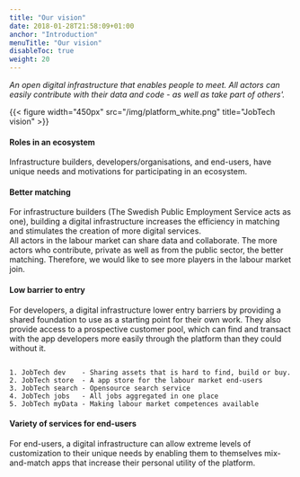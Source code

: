 ```yaml
---
title: "Our vision"
date: 2018-01-28T21:58:09+01:00
anchor: "Introduction"
menuTitle: "Our vision"
disableToc: true
weight: 20
---
```


*An open digital infrastructure that enables people to meet. All actors can easily contribute with their data and code - as well as take part of others'.*

{{< figure width="450px" src="/img/platform_white.png" title="JobTech vision" >}}

#### Roles in an ecosystem
Infrastructure builders, developers/organisations, and end-users, have unique needs and motivations for participating in an ecosystem.

#### Better matching

For infrastructure builders (The Swedish Public Employment Service acts as one), building a digital infrastructure increases the efficiency in matching and stimulates the creation of more digital services.  
All actors in the labour market can share data and collaborate. The more actors who contribute, private as well as from the public sector, the better matching. Therefore, we would like to see more players in the labour market join.

#### Low barrier to entry

For developers, a digital infrastructure lower entry barriers by providing a shared foundation to use as a starting point for their own work. They also provide access to a prospective customer pool, which can find and transact with the app developers more easily through the platform than they could without it.

```Components:

1. JobTech dev    - Sharing assets that is hard to find, build or buy.
2. JobTech store  - A app store for the labour market end-users
3. JobTech search - Opensource search service
4. JobTech jobs   - All jobs aggregated in one place
5. JobTech myData - Making labour market competences available
```


#### Variety of services for end-users

For end-users, a digital infrastructure can allow extreme levels of customization to their unique needs by enabling them to themselves mix-and-match apps that increase their personal utility of the platform.
